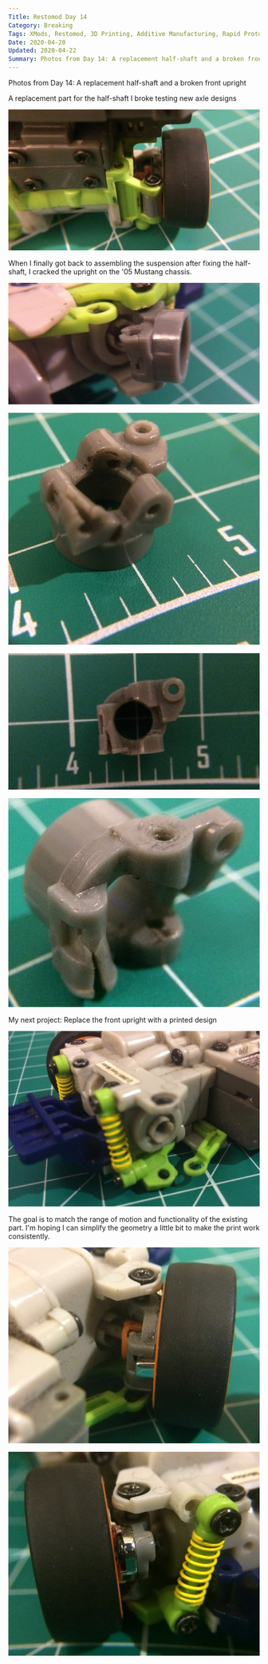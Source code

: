 ```yaml
---
Title: Restomod Day 14
Category: Breaking
Tags: XMods, Restomod, 3D Printing, Additive Manufacturing, Rapid Prototyping
Date: 2020-04-20
Updated: 2020-04-22
Summary: Photos from Day 14: A replacement half-shaft and a broken front upright
---
```


Photos from Day 14: A replacement half-shaft and a broken front upright

A replacement part for the half-shaft I broke testing new axle designs

![View of replacement Left Rear Half-Shaft](img/IMG_5325.jpg)

When I finally got back to assembling the suspension after fixing the
half-shaft, I cracked the upright on the '05 Mustang chassis.

![Cracked Front Left Upright](img/IMG_5321.jpg)

![Isolation view of cracked upright](img/IMG_5328.jpg)

![Plan view of cracked upright](img/IMG_5330.jpg)

![Isolation view of cracked upright](img/IMG_5333.jpg)

My next project: Replace the front upright with a printed design

![Front suspension without wheel and upright](img/IMG_5340.jpg)

The goal is to match the range of motion and functionality of the existing
part. I'm hoping I can simplify the geometry a little bit to make the print work
consistently.

![Assembled Front Suspension Full Turn](img/IMG_5337.jpg)

![Assembled Front Suspension Opposite Turn](img/IMG_5339.jpg)

